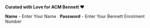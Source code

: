 **Curated with Love for ACM Bennett ❤️**

**Name** - Enter Your Name
&nbsp;
**Password** - Enter Your Bennett Enrolment Number
